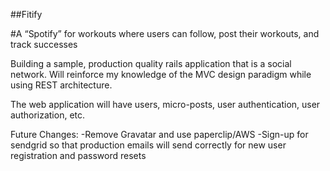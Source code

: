 ##Fitify

#A “Spotify” for workouts where users can follow, post their workouts, and track successes

Building a sample, production quality rails application that is a social network. Will reinforce my knowledge of the MVC design paradigm while using REST architecture.

The web application will have users, micro-posts, user authentication, user authorization, etc.

Future Changes:
-Remove Gravatar and use paperclip/AWS
-Sign-up for sendgrid so that production emails will send correctly for new user registration and password resets
